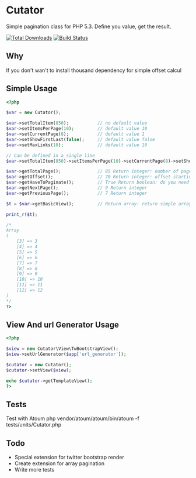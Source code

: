 # Cutator
Simple pagination class for PHP 5.3. Define you value, get the result.

[![Total Downloads](https://poser.pugx.org/scullwm/cutator/downloads.png)](https://packagist.org/packages/scullwm/cutator)
[![Build Status](https://secure.travis-ci.org/ScullWM/Cutator.png)](http://travis-ci.org/ScullWM/Cutator)

## Why
If you don't wan't to install thousand dependency for simple offset calcul

## Simple Usage
```php
<?php

$var = new Cutator();

$var->setTotalItem(850);           // no default value
$var->setItemsPerPage(10);         // default value 10
$var->setCurrentPage(8);           // default value 1
$var->setShowFirstLast(false);     // default value false
$var->setMaxLinks(10);             // default value 10

// Can be defined in a single line
$var->setTotalItem(850)->setItemsPerPage(10)->setCurrentPage(8)->setShowFirstLast(false)->setMaxLinks(10);

$var->getTotalPage();              // 85 Return integer: number of page needed 
$var->getOffset();                 // 70 Return integer: offset starting value 
$var->getHaveToPaginate();         // True Return boolean: do you need to display pagination 
$var->getNextPage();               // 9 Return integer 
$var->getPreviousPage();           // 7 Return integer

$t = $var->getBasicView();         // Return array: return simple array for creating pager

print_r($t);

/*
Array
(
    [3] => 3
    [4] => 4
    [5] => 5
    [6] => 6
    [7] => 7
    [8] => 8
    [9] => 9
    [10] => 10
    [11] => 11
    [12] => 12
)
*/
?>
```
## View And url Generator Usage
```php
<?php

$view = new Cutator\View\TwBootstrapView();
$view->setUrlGenerator($app['url_generator']);

$cutator = new Cutator();
$cutator->setView($view);

echo $cutator->getTemplateView();
?>
```

## Tests
Test with Atoum
php vendor/atoum/atoum/bin/atoum -f tests/units/Cutator.php

## Todo
- Special extension for twitter bootstrap render
- Create extension for array pagination
- Write more tests